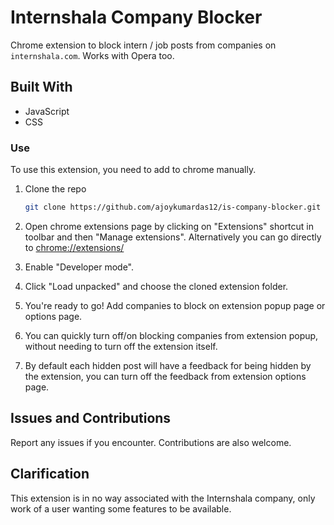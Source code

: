 # Internshala Company Blocker

Chrome extension to block intern / job posts from companies on `internshala.com`.
Works with Opera too.

## Built With

- JavaScript
- CSS

### Use

To use this extension, you need to add to chrome manually.

1. Clone the repo

   ```sh
   git clone https://github.com/ajoykumardas12/is-company-blocker.git
   ```

2. Open chrome extensions page by clicking on "Extensions" shortcut in toolbar and then "Manage extensions". Alternatively you can go directly to [chrome://extensions/](chrome://extensions/)

3. Enable "Developer mode".

4. Click "Load unpacked" and choose the cloned extension folder.

5. You're ready to go! Add companies to block on extension popup page or options page.

6. You can quickly turn off/on blocking companies from extension popup, without needing to turn off the extension itself.

7. By default each hidden post will have a feedback for being hidden by the extension, you can turn off the feedback from extension options page.

## Issues and Contributions

Report any issues if you encounter. Contributions are also welcome.

## Clarification

This extension is in no way associated with the Internshala company, only work of a user wanting some features to be available.
